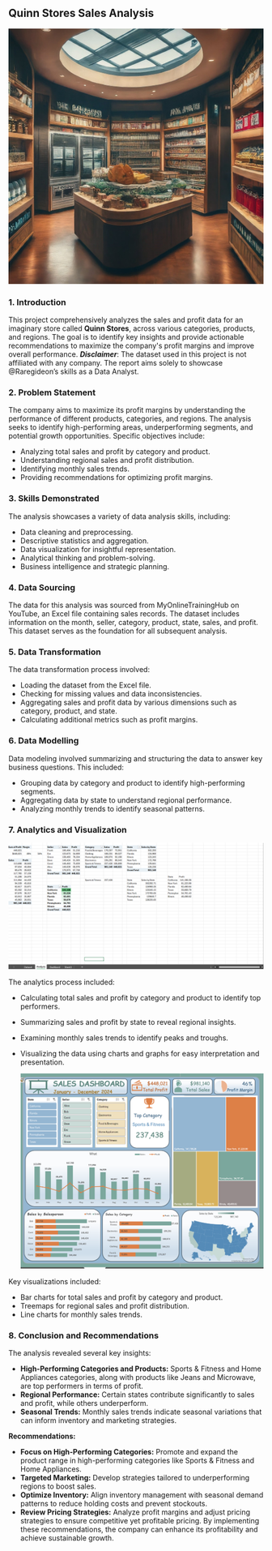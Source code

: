 ## Quinn Stores Sales Analysis

![](intro_pic.jpeg)

### 1. Introduction
This project comprehensively analyzes the sales and profit data for an imaginary store called **Quinn Stores**, across various categories, products, and regions. The goal is to identify key insights and provide actionable recommendations to maximize the company's profit margins and improve overall performance.
**_Disclaimer_**: The dataset used in this project is not affiliated with any company. The report aims solely to showcase @Raregideon’s skills as a Data Analyst. 

### 2. Problem Statement
The company aims to maximize its profit margins by understanding the performance of different products, categories, and regions. The analysis seeks to identify high-performing areas, underperforming segments, and potential growth opportunities. Specific objectives include:
- Analyzing total sales and profit by category and product.
- Understanding regional sales and profit distribution.
- Identifying monthly sales trends.
- Providing recommendations for optimizing profit margins.

### 3. Skills Demonstrated
The analysis showcases a variety of data analysis skills, including:
- Data cleaning and preprocessing.
- Descriptive statistics and aggregation.
- Data visualization for insightful representation.
- Analytical thinking and problem-solving.
- Business intelligence and strategic planning.

### 4. Data Sourcing
The data for this analysis was sourced from MyOnlineTrainingHub on YouTube, an Excel file containing sales records. The dataset includes information on the month, seller, category, product, state, sales, and profit. This dataset serves as the foundation for all subsequent analysis.

### 5. Data Transformation
The data transformation process involved:
- Loading the dataset from the Excel file.
- Checking for missing values and data inconsistencies.
- Aggregating sales and profit data by various dimensions such as category, product, and state.
- Calculating additional metrics such as profit margins.

### 6. Data Modelling
Data modeling involved summarizing and structuring the data to answer key business questions. This included:
- Grouping data by category and product to identify high-performing segments.
- Aggregating data by state to understand regional performance.
- Analyzing monthly trends to identify seasonal patterns.

### 7. Analytics and Visualization

![](Analysis.png)

The analytics process included:
- Calculating total sales and profit by category and product to identify top performers.
- Summarizing sales and profit by state to reveal regional insights.
- Examining monthly sales trends to identify peaks and troughs.
- Visualizing the data using charts and graphs for easy interpretation and presentation.

  ![](Dashboard.png)
  
Key visualizations included:
- Bar charts for total sales and profit by category and product.
- Treemaps for regional sales and profit distribution.
- Line charts for monthly sales trends.

### 8. Conclusion and Recommendations
The analysis revealed several key insights:
- **High-Performing Categories and Products:** Sports & Fitness and Home Appliances categories, along with products like Jeans and Microwave, are top performers in terms of profit.
- **Regional Performance:** Certain states contribute significantly to sales and profit, while others underperform.
- **Seasonal Trends:** Monthly sales trends indicate seasonal variations that can inform inventory and marketing strategies.

**Recommendations:**
- **Focus on High-Performing Categories:** Promote and expand the product range in high-performing categories like Sports & Fitness and Home Appliances.
- **Targeted Marketing:** Develop strategies tailored to underperforming regions to boost sales.
- **Optimize Inventory:** Align inventory management with seasonal demand patterns to reduce holding costs and prevent stockouts.
- **Review Pricing Strategies:** Analyze profit margins and adjust pricing strategies to ensure competitive yet profitable pricing.
By implementing these recommendations, the company can enhance its profitability and achieve sustainable growth.

